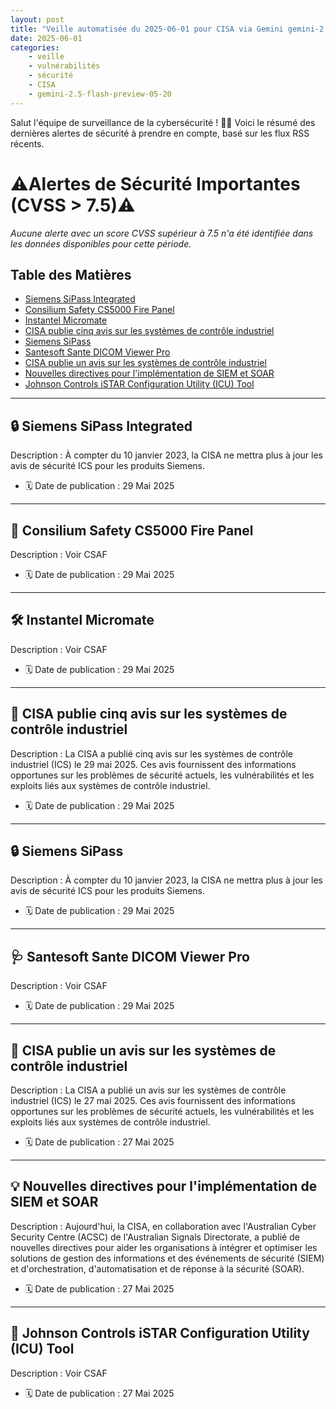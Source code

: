 ```yaml
---
layout: post
title: "Veille automatisée du 2025-06-01 pour CISA via Gemini gemini-2.5-flash-preview-05-20"
date: 2025-06-01
categories:
    - veille
    - vulnérabilités
    - sécurité
    - CISA
    - gemini-2.5-flash-preview-05-20
---
```

Salut l'équipe de surveillance de la cybersécurité ! 🕵️‍♂️ Voici le résumé des dernières alertes de sécurité à prendre en compte, basé sur les flux RSS récents.

# ⚠️Alertes de Sécurité Importantes (CVSS > 7.5)⚠️
*Aucune alerte avec un score CVSS supérieur à 7.5 n'a été identifiée dans les données disponibles pour cette période.*

## Table des Matières
*   [Siemens SiPass Integrated](https://www.cisa.gov/news-events/ics-advisories/icsa-25-148-02)
*   [Consilium Safety CS5000 Fire Panel](https://www.cisa.gov/news-events/ics-advisories/icsa-25-148-03)
*   [Instantel Micromate](https://www.cisa.gov/news-events/ics-advisories/icsa-25-148-04)
*   [CISA publie cinq avis sur les systèmes de contrôle industriel](https://www.cisa.gov/news-events/alerts/2025/05/29/cisa-releases-five-industrial-control-systems-advisories)
*   [Siemens SiPass](https://www.cisa.gov/news-events/ics-advisories/icsa-25-148-01)
*   [Santesoft Sante DICOM Viewer Pro](https://www.cisa.gov/news-events/ics-medical-advisories/icsma-25-148-01)
*   [CISA publie un avis sur les systèmes de contrôle industriel](https://www.cisa.gov/news-events/alerts/2025/05/27/cisa-releases-one-industrial-control-systems-advisory)
*   [Nouvelles directives pour l'implémentation de SIEM et SOAR](https://www.cisa.gov/news-events/alerts/2025/05/27/new-guidance-siem-and-soar-implementation)
*   [Johnson Controls iSTAR Configuration Utility (ICU) Tool](https://www.cisa.gov/news-events/ics-advisories/icsa-25-146-01)

---

## 🔒 Siemens SiPass Integrated
Description : À compter du 10 janvier 2023, la CISA ne mettra plus à jour les avis de sécurité ICS pour les produits Siemens.
* 🗓️ Date de publication : 29 Mai 2025

---

## 🚨 Consilium Safety CS5000 Fire Panel
Description : Voir CSAF
* 🗓️ Date de publication : 29 Mai 2025

---

## 🛠️ Instantel Micromate
Description : Voir CSAF
* 🗓️ Date de publication : 29 Mai 2025

---

## 📢 CISA publie cinq avis sur les systèmes de contrôle industriel
Description : La CISA a publié cinq avis sur les systèmes de contrôle industriel (ICS) le 29 mai 2025. Ces avis fournissent des informations opportunes sur les problèmes de sécurité actuels, les vulnérabilités et les exploits liés aux systèmes de contrôle industriel.
* 🗓️ Date de publication : 29 Mai 2025

---

## 🔒 Siemens SiPass
Description : À compter du 10 janvier 2023, la CISA ne mettra plus à jour les avis de sécurité ICS pour les produits Siemens.
* 🗓️ Date de publication : 29 Mai 2025

---

## 🩺 Santesoft Sante DICOM Viewer Pro
Description : Voir CSAF
* 🗓️ Date de publication : 29 Mai 2025

---

## 📰 CISA publie un avis sur les systèmes de contrôle industriel
Description : La CISA a publié un avis sur les systèmes de contrôle industriel (ICS) le 27 mai 2025. Ces avis fournissent des informations opportunes sur les problèmes de sécurité actuels, les vulnérabilités et les exploits liés aux systèmes de contrôle industriel.
* 🗓️ Date de publication : 27 Mai 2025

---

## 💡 Nouvelles directives pour l'implémentation de SIEM et SOAR
Description : Aujourd'hui, la CISA, en collaboration avec l'Australian Cyber Security Centre (ACSC) de l'Australian Signals Directorate, a publié de nouvelles directives pour aider les organisations à intégrer et optimiser les solutions de gestion des informations et des événements de sécurité (SIEM) et d'orchestration, d'automatisation et de réponse à la sécurité (SOAR).
* 🗓️ Date de publication : 27 Mai 2025

---

## 🔧 Johnson Controls iSTAR Configuration Utility (ICU) Tool
Description : Voir CSAF
* 🗓️ Date de publication : 27 Mai 2025